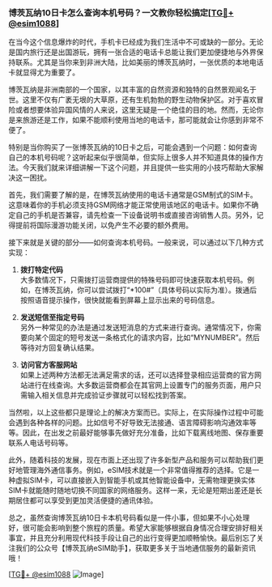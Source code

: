 ### 博茨瓦纳10日卡怎么查询本机号码？一文教你轻松搞定[[TG💪+ @esim1088](https://t.me/s/esim1088)]

在当今这个信息爆炸的时代，手机卡已经成为我们生活中不可或缺的一部分。无论是国内旅行还是出国游玩，拥有一张合适的电话卡总能让我们更加便捷地与外界保持联系。尤其是当你来到非洲大陆，比如美丽的博茨瓦纳时，一张优质的本地电话卡就显得尤为重要了。

博茨瓦纳是非洲南部的一个国家，以其丰富的自然资源和独特的自然景观闻名于世。这里不仅有广袤无垠的大草原，还有生机勃勃的野生动物保护区。对于喜欢冒险或者想要体验异国风情的人来说，这里无疑是一个绝佳的目的地。然而，无论你是来旅游还是工作，如果不能顺利使用当地的电话卡，那可能就会让你感到非常不便了。

特别是当你购买了一张博茨瓦纳的10日卡之后，可能会遇到一个问题：如何查询自己的本机号码呢？这听起来似乎很简单，但实际上很多人并不知道具体的操作方法。今天我们就来详细讲解一下这个问题，并且提供一些实用的小技巧帮助大家解决这一困扰。

首先，我们需要了解的是，在博茨瓦纳使用的电话卡通常是GSM制式的SIM卡。这意味着你的手机必须支持GSM网络才能正常使用该地区的电话卡。如果你不确定自己的手机是否兼容，请先检查一下设备说明书或直接咨询销售人员。另外，记得提前将国际漫游功能关闭，以免产生不必要的额外费用。

接下来就是关键的部分——如何查询本机号码。一般来说，可以通过以下几种方式实现：

1. **拨打特定代码**  
   大多数情况下，只需拨打运营商提供的特殊号码即可快速获取本机号码。例如，在博茨瓦纳，你可以尝试拨打“*100#”（具体号码以实际为准）。拨通后按照语音提示操作，很快就能看到屏幕上显示出来的号码信息。

2. **发送短信至指定号码**  
   另外一种常见的办法是通过发送短消息的方式来进行查询。通常情况下，你需要向某个固定的短号发送一条格式化的请求内容，比如“MYNUMBER”。然后等待对方回复确认结果。

3. **访问官方客服网站**  
   如果上述两种方法都无法满足需求的话，还可以选择登录相应运营商的官方网站进行在线查询。大多数运营商都会在其官网上设置专门的服务页面，用户只需输入相关信息并完成验证步骤就可以轻松找到答案。

当然啦，以上这些都只是理论上的解决方案而已。实际上，在实际操作过程中可能会遇到各种各样的问题。比如信号不好导致无法接通、语言障碍影响沟通效率等等。因此，在出发之前最好能够事先做好充分准备，比如下载离线地图、保存重要联系人电话号码等。

此外，随着科技的发展，现在市面上还出现了许多新型产品和服务可以帮助我们更好地管理海外通信事务。例如，eSIM技术就是一个非常值得推荐的选择。它是一种虚拟SIM卡，可以直接嵌入到智能手机或其他智能设备中，无需物理更换实体SIM卡就能随时随地切换不同国家的网络服务。这样一来，无论是短期出差还是长期居住都可以享受到更加灵活便捷的通讯体验。

总之，虽然查询博茨瓦纳10日卡本机号码看似是一件小事，但如果不小心处理好，很可能会影响到整个旅程的质量。希望大家能够根据自身情况合理安排好相关事宜，并且充分利用现代科技手段让自己的出行变得更加顺畅愉快。最后别忘了关注我们的公众号【博茨瓦纳eSIM助手】，获取更多关于当地通信服务的最新资讯哦！

[[TG💪+ @esim1088](https://t.me/s/esim1088) ![Image](https://i.postimg.cc/4NQfJmqS/Snipaste-2025-05-13-00-14-12.png)]